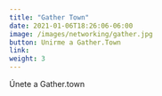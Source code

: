 ```yaml
---
title: "Gather Town"
date: 2021-01-06T18:26:06-06:00
image: /images/networking/gather.jpg
button: Unirme a Gather.Town
link: 
weight: 3
---
```


Únete a Gather.town